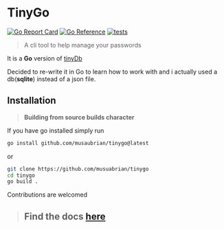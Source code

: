 # TinyGo

[![Go Report Card](https://goreportcard.com/badge/github.com/musaubrian/tinygo)](https://goreportcard.com/report/github.com/musaubrian/tinygo)
[![Go Reference](https://pkg.go.dev/badge/github.com/musaubrian/tinygo.svg)](https://pkg.go.dev/github.com/musaubrian/tinygo)
[![tests](https://github.com/musaubrian/tinygo/actions/workflows/test.yml/badge.svg)](https://github.com/musaubrian/tinygo/actions/workflows/test.yml)

 > A cli tool to help manage your passwords

It is a **Go** version of [tinyDb](https://github.com/musaubrian/tinydb)

Decided to re-write it in Go to learn how to work with
and i actually used a db(**sqlite**) instead of a json file.

## Installation


> **Building from source builds character**


If you have go installed simply run
```sh 
go install github.com/musaubrian/tinygo@latest
```
or

```sh
git clone https://github.com/musuabrian/tinygo
cd tinygo
go build .
```

Contributions are welcomed

> ## Find the docs [here](./docs/docs.md)
